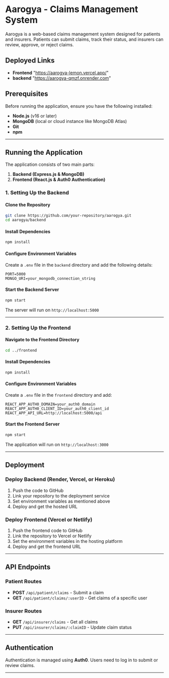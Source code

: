# Aarogya - Claims Management System

Aarogya is a web-based claims management system designed for patients and insurers. Patients can submit claims, track their status, and insurers can review, approve, or reject claims.

## Deployed Links
- **Frontend** "https://aarogya-lemon.vercel.app/"
- **backend** "https://aarogya-qmzf.onrender.com"

## Prerequisites
Before running the application, ensure you have the following installed:
- **Node.js** (v16 or later)
- **MongoDB** (local or cloud instance like MongoDB Atlas)
- **Git**
- **npm** 

---

## Running the Application
The application consists of two main parts:
1. **Backend (Express.js & MongoDB)**
2. **Frontend (React.js & Auth0 Authentication)**

### 1. Setting Up the Backend

#### Clone the Repository
```sh
git clone https://github.com/your-repository/aarogya.git
cd aarogya/backend
```

#### Install Dependencies
```sh
npm install
```

#### Configure Environment Variables
Create a `.env` file in the `backend` directory and add the following details:
```
PORT=5000
MONGO_URI=your_mongodb_connection_string

```

#### Start the Backend Server
```sh
npm start
```
The server will run on `http://localhost:5000`

---

### 2. Setting Up the Frontend

#### Navigate to the Frontend Directory
```sh
cd ../frontend
```

#### Install Dependencies
```sh
npm install
```

#### Configure Environment Variables
Create a `.env` file in the `frontend` directory and add:
```
REACT_APP_AUTH0_DOMAIN=your_auth0_domain
REACT_APP_AUTH0_CLIENT_ID=your_auth0_client_id
REACT_APP_API_URL=http://localhost:5000/api
```

#### Start the Frontend Server
```sh
npm start
```
The application will run on `http://localhost:3000`

---

## Deployment
### Deploy Backend (Render, Vercel, or Heroku)
1. Push the code to GitHub
2. Link your repository to the deployment service
3. Set environment variables as mentioned above
4. Deploy and get the hosted URL

### Deploy Frontend (Vercel or Netlify)
1. Push the frontend code to GitHub
2. Link the repository to Vercel or Netlify
3. Set the environment variables in the hosting platform
4. Deploy and get the frontend URL

---

## API Endpoints
### Patient Routes
- **POST** `/api/patient/claims` - Submit a claim
- **GET** `/api/patient/claims/:userID` - Get claims of a specific user

### Insurer Routes
- **GET** `/api/insurer/claims` - Get all claims
- **PUT** `/api/insurer/claims/:claimID` - Update claim status

---

## Authentication
Authentication is managed using **Auth0**. Users need to log in to submit or review claims.

---





